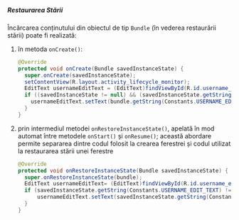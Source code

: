 
##### Restaurarea Stării

Încărcarea conținutului din obiectul de tip `Bundle` (în vederea
restaurării stării) poate fi realizată:

1.  în metoda `onCreate()`:

    ```java
    @Override
    protected void onCreate(Bundle savedInstanceState) {
      super.onCreate(savedInstanceState);
      setContentView(R.layout.activity_lifecycle_monitor);
      EditText usernameEditText = (EditText)findViewById(R.id.username_edit_text);
      if ((savedInstanceState != null) && (savedInstanceState.getString(Constants.USERNAME_EDIT_TEXT) != null)) {
        usernameEditText.setText(bundle.getString(Constants.USERNAME_EDIT_TEXT));
      }
    }
    ```
2.  prin intermediul metodei `onRestoreInstanceState()`, apelată în mod
    automat între metodele `onStart()` și `onResume()`; această abordare
    permite separarea dintre codul folosit la crearea ferestrei și codul
    utilizat la restaurarea stării unei ferestre

    ```java
    @Override
    protected void onRestoreInstanceState(Bundle savedInstanceState) {
      super.onRestoreInstanceState(bundle);
      EditText usernameEditText= (EditText)findViewById(R.id.username_edit_text);
      if (savedInstanceState.getString(Constants.USERNAME_EDIT_TEXT) != null) {
          usernameEditText.setText(savedInstanceState.getString(Constants.USERNAME_EDIT_TEXT));
      }
    }
    ```